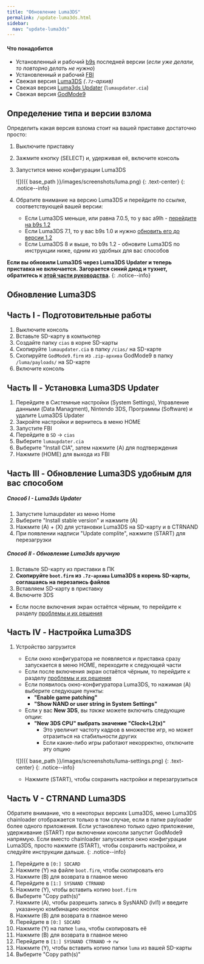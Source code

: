 ```yaml
---
title: "Обновление Luma3DS"
permalink: /update-luma3ds.html
sidebar:
  nav: "update-luma3ds"
---
```


#### <a name="what_need" />Что понадобится

* Установленный и рабочий [b9s](updating-b9s) последней версии (*если уже делали, то повторно делать не нужно*)
* Установленный и рабочий [FBI](fbi)
* Свежая версия [Luma3DS](https://github.com/AuroraWright/Luma3DS/releases/latest) *(`.7z`-архив)*
* Свежая версия [Luma3ds Updater](https://github.com/KunoichiZ/lumaupdate/releases/latest) (`lumaupdater.cia`)
* Свежая версия [GodMode9](https://github.com/d0k3/GodMode9/releases/latest)

## <a name="detect" />Определение типа и версии взлома 

Определить какая версия взлома стоит на вашей приставке достаточно просто: 

1. Выключите приставку
1. Зажмите кнопку (SELECT) и, удерживая её, включите консоль
1. Запустится меню конфигурации Luma3DS

    ![]({{ base_path }}/images/screenshots/luma.png)
	{: .text-center}
    {: .notice--info}

1. Обратите внимание на версию Luma3DS и перейдите по ссылке, соответствующей вашей версии:
	+ Если Luma3DS меньше, или равна 7.0.5, то у вас a9lh - [перейдите на b9s 1.2](a9lh-to-b9s)
	+ Если Luma3DS 7.1, то у вас b9s 1.0 и нужно [обновить его до версии 1.2](updating-b9s)
	+ Если Luma3DS 8 и выше, то b9s 1.2 - обновите Luma3DS по инструкции ниже, одним из удобных для вас способов
	
**Если вы обновили Luma3DS через Luma3DS Updater и теперь приставка не включается. Загорается синий диод и тухнет, обратитесь к [этой части руководства](http://3ds.customfw.xyz/troubleshooting#lumaupdater).**
{: .notice--info}
	
## <a name="update-luma3ds" />Обновление Luma3DS

## <a name="part1" />Часть I - Подготовительные работы

1. Выключите консоль
1. Вставьте SD-карту в компьютер
1. Создайте папку `cias` в корне SD-карты
1. Скопируйте `lumaupdater.cia` в папку `/cias/` на SD-карте
1. Скопируйте `GodMode9.firm` из `.zip-архива` GodMode9 в папку `/luma/payloads/` на SD-карте
1. Включите консоль

## <a name="part2" />Часть II - Установка Luma3DS Updater

1. Перейдите в Системные настройки (System Settings), Управление данными (Data Managment), Nintendo 3DS, Программы (Software) и удалите Luma3DS Updater
1. Закройте настройки и вернитесь в меню HOME
1. Запустите FBI
1. Перейдите в `SD` -> `cias`
1. Выберите `lumaupdater.cia`
1. Выберите "Install CIA", затем нажмите (A) для подтверждения
1. Нажмите (HOME) для выхода из FBI

## <a name="part3" />Часть III - Обновление Luma3DS удобным для вас способом

##### <a name="lumaupdater" />Способ I - Luma3ds Updater

1. Запустите lumaupdater из меню Home
1. Выберите "Install stable version" и нажмите (A)
1. Нажмите (A) + (X) для установки Luma3DS на SD-карту и в CTRNAND
1. При появлении надписи "Update complite", нажмите (START) для перезагрузки

##### <a name="lumasd" />Способ II - Обновление Luma3ds вручную
  
1. Вставьте SD-карту из приставки в ПК
1. **Скопируйте `boot.firm` из `.7z-архива` Luma3DS в корень SD-карты, соглашаясь на перезапись файлов**
1. Вставляем SD-карту в приставку
1. Включите 3DS
  + Если после включения экран остаётся чёрным, то перейдите к разделу [проблемы и их решения](troubleshooting#ts_sys_b9s)   

## <a name="part4" />Часть IV - Настройка Luma3DS

1. Устройство загрузится
	+ Если окно конфигуратора не появляется и приставка сразу запускается в меню HOME, переходите к следующей части
	+ Если после включения экран остаётся чёрным, то перейдите к разделу [проблемы и их решения](troubleshooting#ts_sys_b9s)
	+ Если появилось окно-конфигуратора Luma3DS, то нажимая (A) выберите следующие пункты:    
		+ **"Enable game patching"**    
		+ **"Show NAND or user string in System Settings"**    
	+ Если у вас **New 3DS**, вы *также* можете включить следующие опции:    
		+ **"New 3DS CPU" выбрать значение "Clock+L2(x)"**    
			+ Это увеличит частоту кадров в множестве игр, но может отразиться на стабильности других    
			+ Если какие-либо игры работают некорректно, отключите эту опцию    
	
    ![]({{ base_path }}/images/screenshots/luma-settings.png)
	{: .text-center}
    {: .notice--info}
	
	+ Нажмите (START), чтобы сохранить настройки и перезагрузиться

## <a name="part5" />Часть V - CTRNAND Luma3DS

Обратите внимание, что в некоторых версиях Luma3DS, меню Luma3DS chainloader отображается только в том случае, если в папке payloader более одного приложения. Если установлено только одно приложение, удерживание (START) при включении консоли запустит GodMode9 напрямую. Если вместо chainloader запускается окно конфигурации Luma3DS, просто нажмите (START), чтобы сохранить настройки, и следуйте инструкции дальше.
{: .notice--info}

1. Перейдите в `[0:] SDCARD`
1. Нажмите (Y) на файле `boot.firm`, чтобы скопировать его
1. Нажмите (B) для возврата в главное меню
1. Перейдите в `[1:] SYSNAND CTRNAND`
1. Нажмите (Y), чтобы вставить копию `boot.firm`
1. Выберите "Copy path(s)"
1. Нажмите (A), чтобы разрешить запись в SysNAND (lvl1) и введите указанную комбинацию кнопок
1. Нажмите (B) для возврата в главное меню
1. Перейдите в `[0:] SDCARD`
1. Нажмите (Y) на папке `luma`, чтобы скопировать её
1. Нажмите (B) для возврата в главное меню
1. Перейдите в `[1:] SYSNAND CTRNAND` -> `rw`
1. Нажмите (Y), чтобы вставить копию папки `luma` из вашей SD-карты
1. Выберите "Copy path(s)"

<div id="vk_comments"></div>
<script type="text/javascript">
VK.Widgets.Comments("vk_comments", {limit: 10, attach: "*"});
</script>
